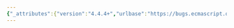 ```yaml
---
{"_attributes":{"version":"4.4.4+","urlbase":"https://bugs.ecmascript.org/","maintainer":"dherman@mozilla.com"},"bug":{"bug_id":4438,"creation_ts":"2015-08-20 08:33:00 -0700","short_desc":"A.2: BindingIdentifer production misformatted","delta_ts":"2015-08-20 08:37:30 -0700","product":"ECMA-262 Edition 6","component":"html rendering issues","version":"unspecified","rep_platform":"All","op_sys":"All","bug_status":"CONFIRMED","priority":"Normal","bug_severity":"enhancement","dependson":4439,"everconfirmed":true,"reporter":{"uid":"allen","name":"Allen Wirfs-Brock"},"assigned_to":{"uid":"brterlso","name":"Brian Terlson"},"long_desc":{"commentid":14598,"comment_count":0,"who":{"uid":"allen","name":"Allen Wirfs-Brock"},"bug_when":"2015-08-20 08:33:22 -0700","thetext":"Because the Word version is mis-styled"}}}
---
```

